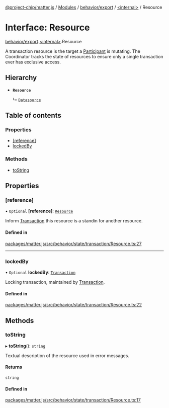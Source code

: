 [@project-chip/matter.js](../README.md) / [Modules](../modules.md) / [behavior/export](../modules/behavior_export.md) / [\<internal\>](../modules/behavior_export._internal_.md) / Resource

# Interface: Resource

[behavior/export](../modules/behavior_export.md).[\<internal\>](../modules/behavior_export._internal_.md).Resource

A transaction resource is the target a [Participant](behavior_export._internal_.Participant.md) is mutating. The Coordinator tracks the state of
resources to ensure only a single transaction ever has exclusive access.

## Hierarchy

- **`Resource`**

  ↳ [`Datasource`](behavior_cluster_export._internal_.Datasource-1.md)

## Table of contents

### Properties

- [[reference]](behavior_export._internal_.Resource-1.md#[reference])
- [lockedBy](behavior_export._internal_.Resource-1.md#lockedby)

### Methods

- [toString](behavior_export._internal_.Resource-1.md#tostring)

## Properties

### [reference]

• `Optional` **[reference]**: [`Resource`](behavior_export._internal_.Resource-1.md)

Inform [Transaction](../modules/behavior_export._internal_.md#transaction) this resource is a standin for another resource.

#### Defined in

[packages/matter.js/src/behavior/state/transaction/Resource.ts:27](https://github.com/project-chip/matter.js/blob/c0d55745d5279e16fdfaa7d2c564daa31e19c627/packages/matter.js/src/behavior/state/transaction/Resource.ts#L27)

___

### lockedBy

• `Optional` **lockedBy**: [`Transaction`](behavior_export._internal_.Transaction-1.md)

Locking transaction, maintained by [Transaction](../modules/behavior_export._internal_.md#transaction).

#### Defined in

[packages/matter.js/src/behavior/state/transaction/Resource.ts:22](https://github.com/project-chip/matter.js/blob/c0d55745d5279e16fdfaa7d2c564daa31e19c627/packages/matter.js/src/behavior/state/transaction/Resource.ts#L22)

## Methods

### toString

▸ **toString**(): `string`

Textual description of the resource used in error messages.

#### Returns

`string`

#### Defined in

[packages/matter.js/src/behavior/state/transaction/Resource.ts:17](https://github.com/project-chip/matter.js/blob/c0d55745d5279e16fdfaa7d2c564daa31e19c627/packages/matter.js/src/behavior/state/transaction/Resource.ts#L17)
